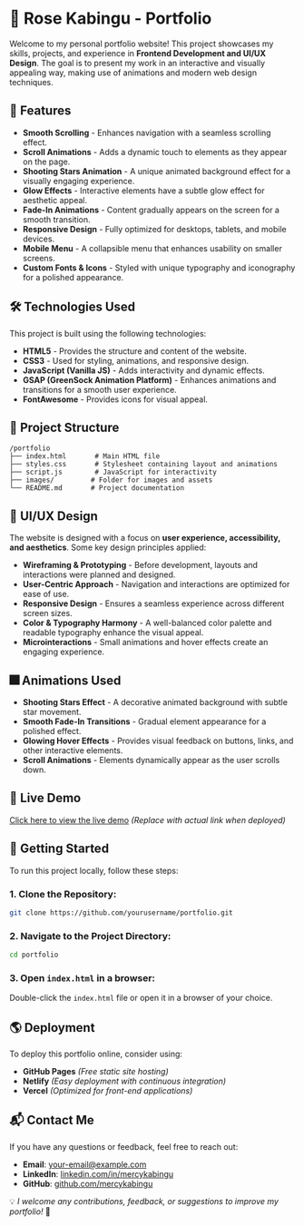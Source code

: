 # 🚀 Rose Kabingu - Portfolio

Welcome to my personal portfolio website! This project showcases my skills, projects, and experience in **Frontend Development and UI/UX Design**. The goal is to present my work in an interactive and visually appealing way, making use of animations and modern web design techniques.

## 🌟 Features
- **Smooth Scrolling** - Enhances navigation with a seamless scrolling effect.
- **Scroll Animations** - Adds a dynamic touch to elements as they appear on the page.
- **Shooting Stars Animation** - A unique animated background effect for a visually engaging experience.
- **Glow Effects** - Interactive elements have a subtle glow effect for aesthetic appeal.
- **Fade-In Animations** - Content gradually appears on the screen for a smooth transition.
- **Responsive Design** - Fully optimized for desktops, tablets, and mobile devices.
- **Mobile Menu** - A collapsible menu that enhances usability on smaller screens.
- **Custom Fonts & Icons** - Styled with unique typography and iconography for a polished appearance.

## 🛠️ Technologies Used
This project is built using the following technologies:
- **HTML5** - Provides the structure and content of the website.
- **CSS3** - Used for styling, animations, and responsive design.
- **JavaScript (Vanilla JS)** - Adds interactivity and dynamic effects.
- **GSAP (GreenSock Animation Platform)** - Enhances animations and transitions for a smooth user experience.
- **FontAwesome** - Provides icons for visual appeal.

## 📂 Project Structure
```
/portfolio
├── index.html       # Main HTML file
├── styles.css       # Stylesheet containing layout and animations
├── script.js        # JavaScript for interactivity
├── images/         # Folder for images and assets
└── README.md       # Project documentation
```

## 🎨 UI/UX Design
The website is designed with a focus on **user experience, accessibility, and aesthetics**. Some key design principles applied:
- **Wireframing & Prototyping** - Before development, layouts and interactions were planned and designed.
- **User-Centric Approach** - Navigation and interactions are optimized for ease of use.
- **Responsive Design** - Ensures a seamless experience across different screen sizes.
- **Color & Typography Harmony** - A well-balanced color palette and readable typography enhance the visual appeal.
- **Microinteractions** - Small animations and hover effects create an engaging experience.

## 🎆 Animations Used
- **Shooting Stars Effect** - A decorative animated background with subtle star movement.
- **Smooth Fade-In Transitions** - Gradual element appearance for a polished effect.
- **Glowing Hover Effects** - Provides visual feedback on buttons, links, and other interactive elements.
- **Scroll Animations** - Elements dynamically appear as the user scrolls down.

## 📸 Live Demo
[Click here to view the live demo](#) *(Replace with actual link when deployed)*

## 🚀 Getting Started
To run this project locally, follow these steps:

### 1. Clone the Repository:
```bash
git clone https://github.com/yourusername/portfolio.git
```
### 2. Navigate to the Project Directory:
```bash
cd portfolio
```
### 3. Open `index.html` in a browser:
Double-click the `index.html` file or open it in a browser of your choice.

## 🌎 Deployment
To deploy this portfolio online, consider using:
- **GitHub Pages** *(Free static site hosting)*
- **Netlify** *(Easy deployment with continuous integration)*
- **Vercel** *(Optimized for front-end applications)*

## 📬 Contact Me
If you have any questions or feedback, feel free to reach out:
- **Email**: [your-email@example.com](mailto:your-email@example.com)
- **LinkedIn**: [linkedin.com/in/mercykabingu](#)
- **GitHub**: [github.com/mercykabingu](#)

💡 *I welcome any contributions, feedback, or suggestions to improve my portfolio!* 🚀

